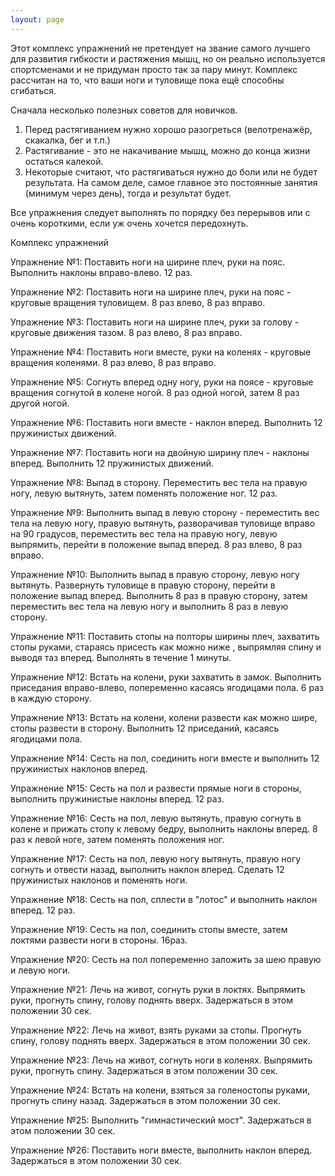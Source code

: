 ```yaml
---
layout: page
---
```

Этот комплекс упражнений не претендует на звание самого лучшего для развития гибкости и растяжения мышц, но он реально используется спортсменами и не придуман просто так за пару минут. Комплекс рассчитан на то, что ваши ноги и туловище пока ещё способны сгибаться.

Сначала несколько полезных советов для новичков.

1. Перед растягиванием нужно хорошо разогреться (велотренажёр, скакалка, бег и т.п.)
2. Растягивание - это не накачивание мышц, можно до конца жизни остаться калекой.
3. Некоторые считают, что растягиваться нужно до боли или не будет результата. На самом деле, самое главное это постоянные занятия (минимум через день), тогда и результат будет.

Все упражнения следует выполнять по порядку без перерывов или с очень короткими, если уж очень хочется передохнуть.

Комплекс упражнений

Упражнение №1:
Поставить ноги на ширине плеч, руки на пояс. Выполнить наклоны вправо-влево. 12 раз.

Упражнение №2:
Поставить ноги на ширине плеч, руки на пояс - круговые вращения туловищем. 8 раз влево, 8 раз вправо.

Упражнение №3:
Поставить ноги на ширине плеч, руки за голову - круговые движения тазом. 8 раз влево, 8 раз вправо.

Упражнение №4:
Поставить ноги вместе, руки на коленях - круговые вращения коленями. 8 раз влево, 8 раз вправо.

Упражнение №5:
Согнуть вперед одну ногу, руки на поясе - круговые вращения согнутой в колене ногой. 8 раз одной ногой, затем 8 раз другой ногой.

Упражнение №6:
Поставить ноги вместе - наклон вперед. Выполнить 12 пружинистых движений.

Упражнение №7:
Поставить ноги на двойную ширину плеч - наклоны вперед. Выполнить 12 пружинистых движений.

Упражнение №8:
Выпад в сторону. Переместить вес тела на правую ногу, левую вытянуть, затем поменять положение ног. 12 раз.

Упражнение №9:
Выполнить выпад в левую сторону - переместить вес тела на левую ногу, правую вытянуть, разворачивая туловище вправо на 90 градусов, переместить вес тела на правую ногу, левую выпрямить, перейти в положение выпад вперед. 8 раз влево, 8 раз вправо.

Упражнение №10:
Выполнить выпад в правую сторону, левую ногу вытянуть. Развернуть туловище в правую сторону, перейти в положение выпад вперед. Выполнить 8 раз в правую сторону, затем переместить вес тела на левую ногу и выполнить 8 раз в левую сторону.

Упражнение №11:
Поставить стопы на полторы ширины плеч, захватить стопы руками, стараясь присесть как можно ниже , выпрямляя спину и выводя таз вперед. Выполнять в течение 1 минуты.

Упражнение №12:
Встать на колени, руки захватить в замок. Выполнить приседания вправо-влево, попеременно касаясь ягодицами пола. 6 раз в каждую сторону.

Упражнение №13:
Встать на колени, колени развести как можно шире, стопы развести в сторону. Выполнить 12 приседаний, касаясь ягодицами пола.

Упражнение №14:
Сесть на пол, соединить ноги вместе и выполнить 12 пружинистых наклонов вперед.

Упражнение №15:
Сесть на пол и развести прямые ноги в стороны, выполнить пружинистые наклоны вперед. 12 раз.

Упражнение №16:
Сесть на пол, левую вытянуть, правую согнуть в колене и прижать стопу к левому бедру, выполнить наклоны вперед. 8 раз к левой ноге, затем поменять положения ног.

Упражнение №17:
Сесть на пол, левую ногу вытянуть, правую ногу согнуть и отвести назад, выполнить наклон вперед. Сделать 12 пружинистых наклонов и поменять ноги.

Упражнение №18:
Сесть на пол, сплести в "лотос" и выполнить наклон вперед. 12 раз.

Упражнение №19:
Сесть на пол, соединить стопы вместе, затем локтями развести ноги в стороны. 16раз.

Упражнение №20:
Сесть на пол попеременно заложить за шею правую и левую ноги.

Упражнение №21:
Лечь на живот, согнуть руки в локтях. Выпрямить руки, прогнуть спину, голову поднять вверх. Задержаться в этом положении 30 сек.

Упражнение №22:
Лечь на живот, взять руками за стопы. Прогнуть спину, голову поднять вверх. Задержаться в этом положении 30 сек.

Упражнение №23:
Лечь на живот, согнуть ноги в коленях. Выпрямить руки, прогнуть спину. Задержаться в этом положении 30 сек.

Упражнение №24:
Встать на колени, взяться за голеностопы руками, прогнуть спину назад. Задержаться в этом положении 30 сек.

Упражнение №25:
Выполнить "гимнастический мост". Задержаться в этом положении 30 сек.

Упражнение №26:
Поставить ноги вместе, выполнить наклон вперед. Задержаться в этом положении 30 сек.